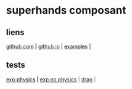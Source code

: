 # superhands composant

## liens
[github.com](https://github.com/wmurphyrd/aframe-super-hands-component) | 
[github.io](https://wmurphyrd.github.io/aframe-super-hands-component/) |
[examples](https://wmurphyrd.github.io/aframe-super-hands-component/examples/) |

## tests
[exp physics](https://eminet666.github.io/eminet_VR/x_test/superhands/examples/0_exp_physics_handscontrol.html) |
[exp no physics](https://eminet666.github.io/eminet_VR/x_test/superhands/examples/1_exp_nophysics_handscontrol.html) |
[drag](https://eminet666.github.io/eminet_VR/x_test/superhands/0_drag_mousecontrol.html) |
